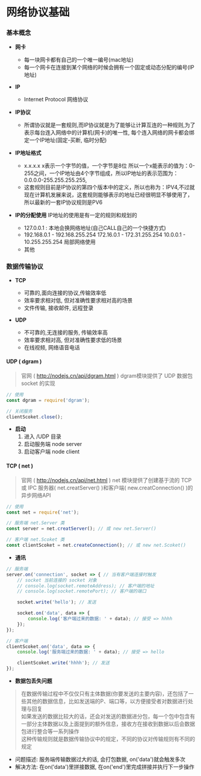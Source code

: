 # 网络协议基础

### 基本概念
- **网卡**
    - 每一块网卡都有自己的一个唯一编号(mac地址)
    - 每一个网卡在连接到某个网络的时候会拥有一个固定或动态分配的编号(IP地址)

- **IP**
    - Internet Protocol  网络协议

- **IP协议**
    - 所谓协议就是一套规则,而IP协议就是为了能够让计算互连的一种规则,为了表示每台连入网络中的计算机(网卡)的唯一性, 每个连入网络的网卡都会绑定一个IP地址(固定-买断, 临时分配)

- **IP地址格式**
    - x.x.x.x 
    x表示一个字节的值，一个字节是8位
    所以一个x能表示的值为：0-255之间，一个IP地址由4个字节组成，所以IP地址的表示范围为：0.0.0.0-255.255.255.255,
    - 这套规则目前是IP协议的第四个版本中的定义，所以也称为：IPV4,不过就现在计算机发展来说，这套规则能够表示的地址已经很明显不够使用了，所以最新的一套IP协议规则是PV6

- **IP的分配使用**
    IP地址的使用是有一定的规则和规划的
    - 127.0.0.1 : 本地会换网络地址(自己CALL自己的一个快捷方式)
    - 192.168.0.1 - 192.168.255.254
        172.16.0.1 - 172.31.255.254
        10.0.0.1 - 10.255.255.254
        局部网络使用
    - 其他

### 数据传输协议
- **TCP**
    - 可靠的,面向连接的协议,传输效率低
    - 效率要求相对低, 但对准确性要求相对高的场景
    - 文件传输, 接收邮件, 远程登录

- **UDP**
    - 不可靠的,无连接的服务, 传输效率高
    - 效率要求相对高, 但对准确性要求低的场景
    - 在线视频, 网络语音电话

#### UDP ( dgram )
> 官网 ( http://nodejs.cn/api/dgram.html )
> dgram模块提供了 UDP 数据包 socket 的实现
```js
// 使用
const dgram = require('dgram');

// 关闭服务
clientScoket.close();
```

- **启动**
    1. 进入 /UDP 目录
    2. 启动服务端  node server
    3. 启动客户端  node client

#### TCP ( net )
> 官网 ( http://nodejs.cn/api/net.html )
> net 模块提供了创建基于流的 TCP 或 IPC 服务器( net.creatServer() )和客户端( new.creatConnection() )的异步网络API
```js
// 使用
const net = require('net');

// 服务端 net.Server 类
const server = net.creatServer(); // 或 new net.Server()

// 客户端 net.Scoket 类
const clientScoket = net.createConnection(); // 或 new net.Scoket()
```

- **通讯**
```js
// 服务端
server.on('connection', socket => { // 当有客户端连接时触发
    // socket 当前连接的 socket 对象
    // console.log(socket.remoteAddress); // 客户端的地址
    // console.log(socket.remotePort); // 客户端的端口

    socket.write('hello'); // 发送

    socket.on('data', data => {
        console.log('客户端过来的数据: ' + data); // 接受 => hhhh
    });
});
```

```js
// 客户端
clientScoket.on('data', data => {
    console.log('服务端过来的数据: ' + data); // 接受 => hello

    clientScoket.write('hhhh'); // 发送
});
```

- **数据包丢失问题**
> 在数据传输过程中不仅仅只有主体数据(你要发送的主要内容)，还包括了一些其他的数据信息，比如发送端的P、端口等，以方便接受者对数据进行处理与回复<br>
如果发送的数据比较大的话，还会对发送的数据进分包，每一个包中包含有一部分主体数据以及上面提到的额外信息，接收方在接收到数据以后会数据包进行整合等一系列操作<br>
这种传输规则就是数据传输协议中的规定，不同的协议对传输规则有不同的规定

- 问题描述: 服务端传输数据过大的话, 会打包数据, on('data')就会触发多次
- 解决方法: 在on('data')里拼接数据, 在on('end')里完成拼接并执行下一步操作
